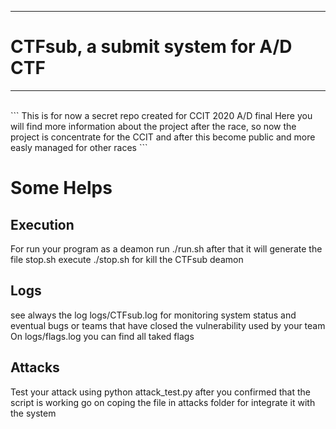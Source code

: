 <hr>
<h1> CTFsub, a submit system for A/D CTF </h1>
<hr>

<br>
```
This is for now a secret repo created for CCIT 2020 A/D final
Here you will find more information about the project 
after the race, so now the project is concentrate for the CCIT and after this become public
and more easly managed for other races
```
<br>


# Some Helps
## Execution
For run your program as a deamon run ./run.sh
after that it will generate the file stop.sh
execute ./stop.sh for kill the CTFsub deamon

## Logs
see always the log logs/CTFsub.log for monitoring
system status and eventual bugs or teams that have
closed the vulnerability used by your team
On logs/flags.log you can find all taked flags

## Attacks
Test your attack using python attack_test.py
after you confirmed that the script is working
go on coping the file in attacks folder
for integrate it with the system


